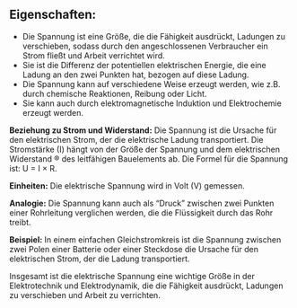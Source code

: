 ## Eigenschaften:

- Die Spannung ist eine Größe, die die Fähigkeit ausdrückt, Ladungen zu verschieben, sodass durch den angeschlossenen Verbraucher ein Strom fließt und Arbeit verrichtet wird.
- Sie ist die Differenz der potentiellen elektrischen Energie, die eine Ladung an den zwei Punkten hat, bezogen auf diese Ladung.
- Die Spannung kann auf verschiedene Weise erzeugt werden, wie z.B. durch chemische Reaktionen, Reibung oder Licht.
- Sie kann auch durch elektromagnetische Induktion und Elektrochemie erzeugt werden.

**Beziehung zu Strom und Widerstand:** Die Spannung ist die Ursache für den elektrischen Strom, der die elektrische Ladung transportiert. Die Stromstärke (I) hängt von der Größe der Spannung und dem elektrischen Widerstand ® des leitfähigen Bauelements ab. Die Formel für die Spannung ist: U = I × R.

**Einheiten:** Die elektrische Spannung wird in Volt (V) gemessen.

**Analogie:** Die Spannung kann auch als “Druck” zwischen zwei Punkten einer Rohrleitung verglichen werden, die die Flüssigkeit durch das Rohr treibt.

**Beispiel:** In einem einfachen Gleichstromkreis ist die Spannung zwischen zwei Polen einer Batterie oder einer Steckdose die Ursache für den elektrischen Strom, der die Ladung transportiert.

Insgesamt ist die elektrische Spannung eine wichtige Größe in der Elektrotechnik und Elektrodynamik, die die Fähigkeit ausdrückt, Ladungen zu verschieben und Arbeit zu verrichten.
